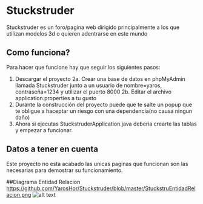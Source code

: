 # Stuckstruder
Stuckstruder es un foro/pagina web dirigido principalmente a los que utilizan modelos 3d o quieren adentrarse en este mundo

## Como funciona?
Para hacer que funcione hay que seguir los siguientes pasos:
1. Descargar el proyecto
2a. Crear una base de datos en phpMyAdmin llamada Stuckstruder junto a un usuario de nombre=yaros, contraseña=1234 y utilizar el puerto 8000
2b. Editar el archivo application.properties a tu gusto
3. Durante la construcción del proyecto puede que te salte un popup que te obligue a haceptar un riesgo con una dependencia(no causa ningun daño)
4. Ahora si ejecutas StuckstruderApplication.java deberia crearte las tablas y empezar a funcionar.

## Datos a tener en cuenta
Este proyecto no esta acabado las unicas paginas que funcionan son las necesarias para demostrar su funcionamiento.

##Diagrama Entidad Relacion
https://github.com/YarosHor/Stuckstruder/blob/master/StuckstruEntidadRelacion.png
![alt text]([http://url/to/img.png](https://github.com/YarosHor/Stuckstruder/blob/master/StuckstruEntidadRelacion.png))
